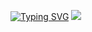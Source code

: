 [![Typing SVG](https://readme-typing-svg.herokuapp.com?font=Roboto&weight=900&size=34&pause=1024&color=024AF7&random=false&width=435&lines=Hi%2C++Welcome+to+my+world!;By+%7C+CelsoHerib)](https://git.io/typing-svg)
<img src="[https://imgur.com/a/g2VzAtg](https://imgur.com/kTI8v01)https://imgur.com/kTI8v01">
